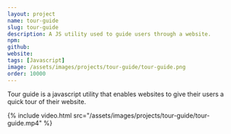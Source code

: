 ```yaml
---
layout: project
name: tour-guide
slug: tour-guide
description: A JS utility used to guide users through a website.
npm: 
github: 
website: 
tags: [Javascript]
image: /assets/images/projects/tour-guide/tour-guide.png
order: 10000
---
```

Tour guide is a javascript utility that enables websites to give their users a quick tour of their website. 

{% include video.html src="/assets/images/projects/tour-guide/tour-guide.mp4" %}
